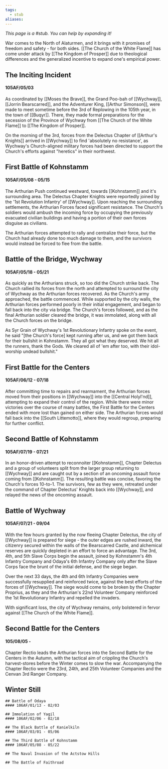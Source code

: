 ```yaml
---
tags:
  - stub
aliases:
---
```


*This page is a #stub. You can help by expanding it!*

War comes to the North of Alaturmen, and it brings with it promises of freedom and safety - for both sides. [[The Church of the White Flame]] has come under attack by [[The Kingdom of Prosper]] due to theological differences and the generalized incentive to expand one's empirical power.

## The Inciting Incident
#### 105AF/05/03
As coordinated by [[Moses the Brave]], the Grand Poo-bah of [[Wychway]], [[Jorrin Bearscarred]], and the Adventurer King, [[Arthur Simonson]], were made to meet sometime before the 3rd of Replowing in the 105th year, in the town of [[Buqyr]]. There, they made formal preparations for the secession  of the Province of Wychway from [[The Church of the White Flame]] to [[The Kingdom of Prosper]].

On the morning of the 3rd, forces from the Delectus Chapter of [[Arthur's Knights]] arrived in [[Wychway]] to find 'absolutely no resistance', as Wychway's Church-aligned military forces had been directed to support the Church's efforts against "heretics" in their northwest.

## First Battle of Kohnstamm
#### 105AF/05/08 - 05/15

The Arthurian Push continued westward, towards [[Kohnstamm]] and it's surrounding area. The Delectus Chapter Knights were reportedly joined by the '1st Revolution Infantry' of [[Wychway]]. Upon reaching the surrounding settlements, the Arthurian Forces faced significant resistance. The Church's soldiers would ambush the incoming force by occupying the previously evacuated civilian buildings and having a portion of their own forces disguise as civilians.

The Arthurian forces attempted to rally and centralize their force, but the Church had already done too much damage to them, and the survivors would instead be forced to flee from the battle.

## Battle of the Bridge, Wychway
#### 105AF/05/18 - 05/21

As quickly as the Arthurians struck, so too did the Church strike back. The Church rallied its forces from the north and attempted to surround the city of Wychway as the Arthurian forces recovered. As the Church's army approached, the battle commenced. While supported by the city walls, the Arthurian forces performed poorly in their initial engagement, and began to fall back into the city via bridge. The Church's forces followed, and as the final Arthurian soldier cleared the bridge, it was immolated, along with all the Church forces on the bridge. 

As Syr Grain of Wychway's 1st Revolutionary Infantry spoke on the event, he said "[the Church's force] kept running after us, and we got them back for their bullshit in Kohnstamm. They all got what they deserved. We hit all the runners, thank the Gods. We cleared all of 'em after too, with their idol-worship undead bullshit."

## First Battle for the Centers
#### 105AF/06/12 - 07/18

After committing time to repairs and rearmament, the Arthurian forces moved from their positions in [[Wychway]] into the [[Central Holyl'nd]], attempting to expand their control of the region. While there were minor victories over the course of many battles, the First Battle for the Centers ended with more lost than gained on either side. The Arthurian forces would fall back into the [[South Littemotto]], where they would regroup, preparing for further conflict.

## Second Battle of Kohnstamm 
#### 105AF/07/19 - 07/21

In an honor-driven attempt to reconnoiter [[Kohnstamm]], Chapter Delectus and a group of volunteers split from the larger group returning to [[Wychway]] and are caught out by a section of an oncoming assault force coming from [[Kohnstamm]]. The resulting battle was concise, favoring the Church's forces 10-to-1. The survivors, few as they were, retreated under the command of Chapter Delectus' Knights back into [[Wychway]], and relayed the news of the oncoming assault.

## Battle of Wychway
#### 105AF/07/21 - 09/04

With the few hours granted by the now fleeing Chapter Delectus, the city of [[Wychway]] is prepared for siege - the outer edges are rushed inward, the citizenry secured within the walls of the Bearscarred Castle, and alchemical reserves are quickly depleted in an effort to force an advantage. The 3rd, 4th, and 5th Slave Corps begin the assault, joined by Kohnstamm's 4th Infantry Company and Odaya's 6th Infantry Company only after the Slave Corps face the brunt of the initial defense, and the siege began.

Over the next 33 days, the 4th and 6th Infantry Companies were successfully resupplied and reinforced twice, against the best efforts of the forces of [[Wychway]]. The siege would come to be broken by the Chapter Proprius, as they and the Arthurian's 22nd Volunteer Company reinforced the 1st Revolutionary Infantry and repelled the invaders.

With significant loss, the city of Wychway remains, only bolstered in fervor against [[The Church of the White Flame]].

## Second Battle for the Centers
#### 105/08/05 - 

Chapter Rectio leads the Arthurian forces into the Second Battle for the Centers in the Autumn, with the tactical aim of crippling the Church's harvest-stores before the Winter comes to slow the war. Accompanying the Chapter Rectio were the 23rd, 24th, and 25th Volunteer Companies and the Cenvan 3rd Ranger Company. 

## Winter Still

```
## Battle of Odaya
#### 106AF/01/13 - 02/03

## Immolation of Yagil
#### 106AF/02/06 - 02/18

## The Black Battle of Kanielkiln
#### 106AF/03/01 - 05/06

## The Third Battle of Kohnstamm
#### 106AF/05/08 - 05/22

## The Naval Invasion of the Actstow Hills

## The Battle of Faithroad
```

